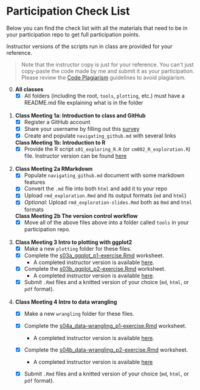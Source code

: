 # Participation Check List
 
Below you can find the check list with all the materials that need to be in your
participation repo to get full participation points. 

Instructor versions of the scripts run in class are provided for your reference.
 
 > Note that the instructor copy is just for your reference. You can't just copy-paste the code made by me and submit it as your participation. Please review the [Code Plagiarism](https://wiernik-datasci.netlify.com/policies/) guidelines to avoid plagiarism. 
 
0. **All classes**
    - [x] All folders (including the root, `tools`, `plotting`, etc.) must have a README.md file explaining what is in the folder
    
    <br>
1. **Class Meeting 1a: Introduction to class and GitHub**   
    - [x] Register a GitHub account
    - [x] Share your username by filling out this [survey](https://usf.az1.qualtrics.com/jfe/form/SV_8kAdI0XraWU6geN)
    - [x] Create and populate `navigating_github.md` with several links
    
   **Class Meeting 1b: Introduction to R**   
    - [x] Provide the R script `s01_exploring_R.R` (or `cm002_R_exploration.R`) file. Instructor version can be found [here](https://github.com/bwiernik/DataSci-participation/blob/master/tools/s01_exploring_R.R)
    
    <br>
2. **Class Meeting 2a RMarkdown**  
   - [x] Populate `navigating_github.md` document with some markdown features
   - [x] Convert the `.md` file into both `html` and add it to your repo
   - [x] Upload `rmd_exploration.Rmd` and its output formats (`md` and `html`)
   - [x] _Optional:_ Upload `rmd_exploration-slides.Rmd` both as `Rmd` and `html` formats
   
   **Class Meeting 2b The version control workflow**   
   - [x] Move all of the above files above into a folder called `tools` in your participation repo.
   
   <br>
3. **Class Meeting 3 Intro to plotting with ggplot2**  
   - [x] Make a new `plotting` folder for these files.
   - [x] Complete the [s03a_ggplot_p1-exercise.Rmd](https://github.com/USF-Psych-DataSci/Classroom/raw/master/tutorials/s03a_ggplot_p1-exercise.Rmd) worksheet. 
     - A completed instructor version is available [here](https://github.com/bwiernik/DataSci-participation/blob/master/plotting/s03a_ggplot_p1-exercise.Rmd).
   - [x] Complete the [s03b_ggplot_p2-exercise.Rmd](https://raw.githubusercontent.com/USF-Psych-DataSci/Classroom/master/tutorials/s03b_ggplot_p2-exercise.Rmd) worksheet.
     - A completed instructor version is available [here](https://github.com/bwiernik/DataSci-participation/blob/master/plotting/s03b_ggplot_p2-exercise.Rmd).
   - [x] Submit `.Rmd` files and a knitted version of your choice (`md`, `html`, or `pdf` format).
   
   <br>
4. **Class Meeting 4 Intro to data wrangling** 
   - [x] Make a new `wrangling` folder for these files.
   - [x] Complete the [s04a_data-wrangling_p1-exercise.Rmd](https://github.com/USF-Psych-DataSci/Classroom/raw/master/tutorials/s04a_data-wrangling_p1-exercise.Rmd) worksheet.
     - A completed instructor version is available [here](https://github.com/bwiernik/DataSci-participation/blob/master/wrangling/s04a_data-wrangling_p1-exercise.Rmd).
   - [x] Complete the [s04b_data-wrangling_p2-exercise.Rmd](https://github.com/USF-Psych-DataSci/Classroom/raw/master/tutorials/v) worksheet. 
     - A completed instructor version is available [here](https://github.com/bwiernik/DataSci-participation/blob/master/wrangling/s04b_data-wrangling_p2-exercise.Rmd)
   - [x] Submit `.Rmd` files and a knitted version of your choice (`md`, `html`, or `pdf` format).

